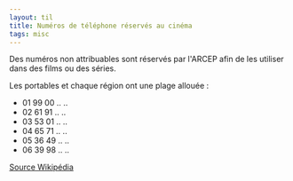```yaml
---
layout: til
title: Numéros de téléphone réservés au cinéma
tags: misc
---
```


Des numéros non attribuables sont réservés par l'ARCEP afin de les utiliser dans des films ou des séries.

Les portables et chaque région ont une plage allouée :

- 01 99 00 .. ..
- 02 61 91 .. ..
- 03 53 01 .. ..
- 04 65 71 .. ..
- 05 36 49 .. ..
- 06 39 98 .. ..

[Source Wikipédia](https://fr.wikipedia.org/wiki/Plan_de_numérotation_en_France#Les_numéros_réservés_pour_les_œuvres_audiovisuelles)
